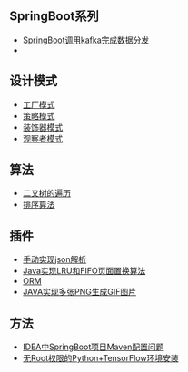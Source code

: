 ## SpringBoot系列

- [SpringBoot调用kafka完成数据分发](https://github.com/guangxush/Mountain/blob/master/README_CN.md)
- []()


## 设计模式

- [工厂模式](https://github.com/guangxush/DesignPatterns/tree/master/src/factory)
- [策略模式](https://github.com/guangxush/DesignPatterns/tree/master/src/strategy)
- [装饰器模式](https://github.com/guangxush/DesignPatterns/tree/master/src/decorator)
- [观察者模式](https://github.com/guangxush/DesignPatterns/tree/master/src/observer)

## 算法

- [二叉树的遍历]()
- [排序算法]()


## 插件

- [手动实现json解析](https://github.com/guangxush/wheel/tree/master/JSONParse/src)
- [Java实现LRU和FIFO页面置换算法](https://github.com/guangxush/wheel/tree/master/PageReplace/src)
- [ORM](https://github.com/guangxush/wheel/tree/master/ORM)
- [JAVA实现多张PNG生成GIF图片](https://github.com/guangxush/GenerateGIF)


## 方法

- [IDEA中SpringBoot项目Maven配置问题]()
- [无Root权限的Python+TensorFlow环境安装]()